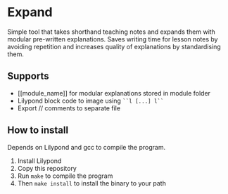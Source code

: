 # Expand

Simple tool that takes shorthand teaching notes and expands them with modular pre-written explanations. Saves writing time for lesson notes by avoiding repetition and increases quality of explanations by standardising them.

## Supports

- [[module_name]] for modular explanations stored in module folder
- Lilypond block code to image using ` ``l [...] l`` `
- Export // comments to separate file

## How to install

Depends on Lilypond and gcc to compile the program.

1. Install Lilypond
2. Copy this repository
3. Run `make` to compile the program
4. Then `make install` to install the binary to your path
